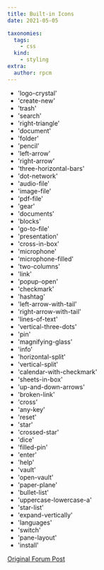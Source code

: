 ```yaml
---
title: Built-in Icons
date: 2021-05-05

taxonomies:
  tags:
    - css
  kind:
    - styling
extra:
  author: rpcm
---
```


- 'logo-crystal'
- 'create-new'
- 'trash'
- 'search'
- 'right-triangle'
- 'document'
- 'folder'
- 'pencil'
- 'left-arrow'
- 'right-arrow'
- 'three-horizontal-bars'
- 'dot-network'
- 'audio-file'
- 'image-file'
- 'pdf-file'
- 'gear'
- 'documents'
- 'blocks'
- 'go-to-file'
- 'presentation'
- 'cross-in-box'
- 'microphone'
- 'microphone-filled'
- 'two-columns'
- 'link'
- 'popup-open'
- 'checkmark'
- 'hashtag'
- 'left-arrow-with-tail'
- 'right-arrow-with-tail'
- 'lines-of-text'
- 'vertical-three-dots'
- 'pin'
- 'magnifying-glass'
- 'info'
- 'horizontal-split'
- 'vertical-split'
- 'calendar-with-checkmark'
- 'sheets-in-box'
- 'up-and-down-arrows'
- 'broken-link'
- 'cross'
- 'any-key'
- 'reset'
- 'star'
- 'crossed-star'
- 'dice'
- 'filled-pin'
- 'enter'
- 'help'
- 'vault'
- 'open-vault'
- 'paper-plane'
- 'bullet-list'
- 'uppercase-lowercase-a'
- 'star-list'
- 'expand-vertically'
- 'languages'
- 'switch'
- 'pane-layout'
- 'install'

[Original Forum Post](https://forum.obsidian.md/t/list-of-available-icons-for-component-seticon/16332/4)